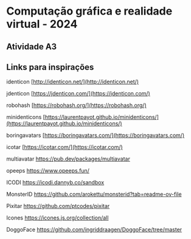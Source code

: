 # Computação gráfica e realidade virtual - 2024

## Atividade A3

## Links para inspirações

identicon [http://identicon.net/](http://identicon.net/)

jdenticon [https://jdenticon.com/](https://jdenticon.com/)

robohash [https://robohash.org/](https://robohash.org/)

minidenticons [https://laurentpayot.github.io/minidenticons/](https://laurentpayot.github.io/minidenticons/)

boringavatars [https://boringavatars.com/](https://boringavatars.com/)

icotar [https://icotar.com/](https://icotar.com/)

multiavatar
https://pub.dev/packages/multiavatar

opeeps
https://www.opeeps.fun/

ICODI
https://icodi.dannyb.co/sandbox

MonsterID
https://github.com/arokettu/monsterid?tab=readme-ov-file

Pixitar
https://github.com/ptcodes/pixitar

Icones
https://icones.js.org/collection/all

DoggoFace
https://github.com/ingriddraagen/DoggoFace/tree/master
